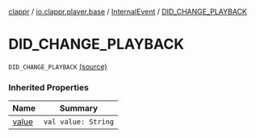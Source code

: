 [clappr](../../index.md) / [io.clappr.player.base](../index.md) / [InternalEvent](index.md) / [DID_CHANGE_PLAYBACK](.)

# DID_CHANGE_PLAYBACK

`DID_CHANGE_PLAYBACK` [(source)](https://github.com/clappr/clappr-android/tree/dev/clappr/src/main/kotlin/io/clappr/player/base/InternalEvents.kt#L9)

### Inherited Properties

| Name | Summary |
|---|---|
| [value](value.md) | `val value: String` |
